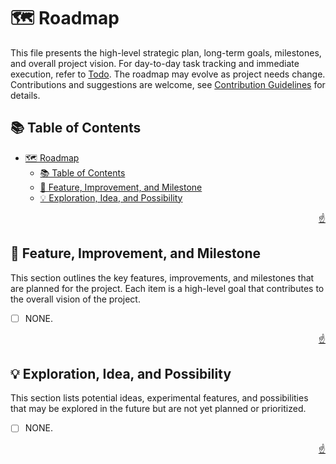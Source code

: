 <!-- markdownlint-disable MD033 MD041 -->

<a id="top"></a>

# 🗺️ Roadmap

This file presents the high-level strategic plan, long-term goals, milestones,
and overall project vision. For day-to-day task tracking and immediate
execution, refer to [Todo](TODO.md). The roadmap may evolve as project needs
change. Contributions and suggestions are welcome, see
[Contribution Guidelines](CONTRIBUTING.md) for details.

## 📚 Table of Contents

- [🗺️ Roadmap](#️-roadmap)
  - [📚 Table of Contents](#-table-of-contents)
  - [🎯 Feature, Improvement, and Milestone](#-feature-improvement-and-milestone)
  - [💡 Exploration, Idea, and Possibility](#-exploration-idea-and-possibility)

<p align="right"><a href="#top">☝️</a></p>

## 🎯 Feature, Improvement, and Milestone

This section outlines the key features, improvements, and milestones that are
planned for the project. Each item is a high-level goal that contributes to the
overall vision of the project.

- [ ] NONE.

<p align="right"><a href="#top">☝️</a></p>

## 💡 Exploration, Idea, and Possibility

This section lists potential ideas, experimental features, and possibilities
that may be explored in the future but are not yet planned or prioritized.

- [ ] NONE.

<p align="right"><a href="#top">☝️</a></p>
